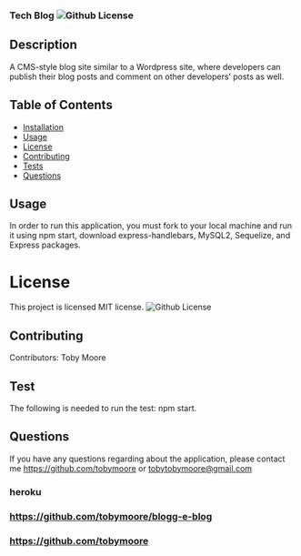  ### Tech Blog ![Github License](https://img.shields.io/badge/license-MIT-red.svg)
  
  ## Description
  A CMS-style blog site similar to a Wordpress site, where developers can publish their blog posts and comment on other developers’ posts as well.


  ##  Table of Contents
  * [Installation](#installation)
  * [Usage](#usage)
  * [License](#License)
  * [Contributing](#contributing)
  * [Tests](#Tests)
  * [Questions](#questions)
  
  ## Usage
  In order to run this application, you must fork to your local machine and run it using npm start, download express-handlebars, MySQL2, Sequelize, and Express packages.
  
  
  # License
  This project is  licensed MIT license.
  ![Github License](https://img.shields.io/badge/license-MIT-red.svg)
  ## Contributing
  Contributors: Toby Moore
  ## Test
  The following is needed to run the test: npm start.
  ## Questions
  If you have any questions regarding about the application, please contact me https://github.com/tobymoore or tobytobymoore@gmail.com

### heroku
### https://github.com/tobymoore/blogg-e-blog
### https://github.com/tobymoore




